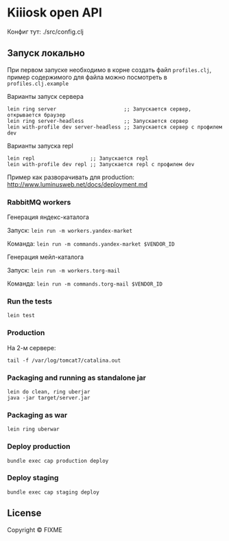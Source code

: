 # Kiiiosk open API

Конфиг тут: ./src/config.clj

## Запуск локально
При первом запуске необходимо в корне создать файл `profiles.clj`, пример содержимого
для файла можно посмотреть в `profiles.clj.example`

Варианты запуск сервера
```
lein ring server                      ;; Запускается сервер, открывается браузер
lein ring server-headless             ;; Запускается сервер
lein with-profile dev server-headless ;; Запускается сервер с профилем dev
```

Варианты запуска repl
```
lein repl                  ;; Запускается repl
lein with-profile dev repl ;; Запускается repl с профилем dev
```

Пример как разворачивать для production: http://www.luminusweb.net/docs/deployment.md

### RabbitMQ workers

Генерация яндекс-каталога

Запуск:
`lein run -m workers.yandex-market`

Команда:
`lein run -m commands.yandex-market $VENDOR_ID`

Генерация мейл-каталога

Запуск:
`lein run -m workers.torg-mail`

Команда:
`lein run -m commands.torg-mail $VENDOR_ID`

### Run the tests

`lein test`

### Production

На 2-м сервере:

`tail -f /var/log/tomcat7/catalina.out`

### Packaging and running as standalone jar

```
lein do clean, ring uberjar
java -jar target/server.jar
```

### Packaging as war

`lein ring uberwar`

### Deploy production
`bundle exec cap production deploy `

### Deploy staging
`bundle exec cap staging deploy`

## License

Copyright ©  FIXME